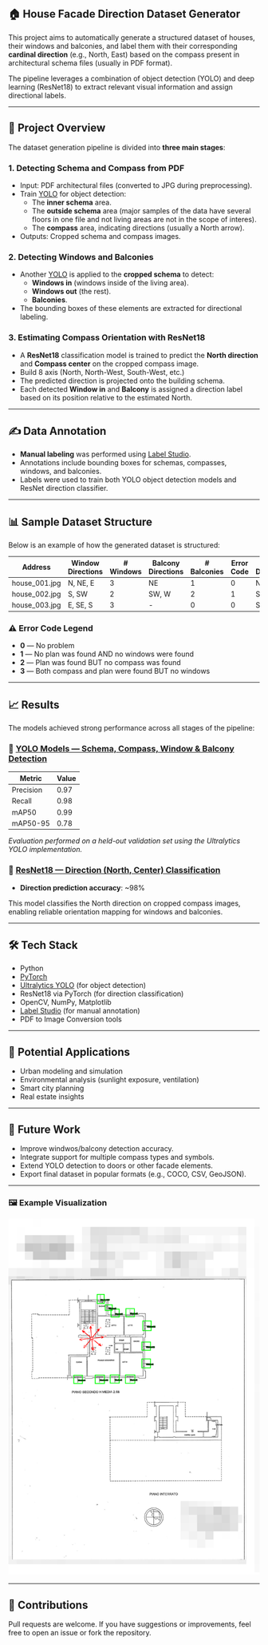 ## 🏠 House Facade Direction Dataset Generator

This project aims to automatically generate a structured dataset of houses, their windows and balconies, and label them with their corresponding **cardinal direction** (e.g., North, East) based on the compass present in architectural schema files (usually in PDF format).

The pipeline leverages a combination of object detection (YOLO) and deep learning (ResNet18) to extract relevant visual information and assign directional labels.

---

## 📁 Project Overview

The dataset generation pipeline is divided into **three main stages**:

### 1. Detecting Schema and Compass from PDF

- Input: PDF architectural files (converted to JPG during preprocessing).
- Train [YOLO](https://github.com/ultralytics/ultralytics) for object detection:
  - The **inner schema** area.
  - The **outside schema** area (major samples of the data have several floors in one file and not living areas are not in the scope of interes).
  - The **compass** area, indicating directions (usually a North arrow).
- Outputs: Cropped schema and compass images.

### 2. Detecting Windows and Balconies

- Another [YOLO](https://github.com/ultralytics/ultralytics) is applied to the **cropped schema** to detect:
  - **Windows in** (windows inside of the living area).
  - **Windows out** (the rest).
  - **Balconies**.
- The bounding boxes of these elements are extracted for directional labeling.

### 3. Estimating Compass Orientation with ResNet18

- A **ResNet18** classification model is trained to predict the **North direction** and **Compass center** on the cropped compass image.
- Build 8 axis (North, North-West, South-West, etc.)
- The predicted direction is projected onto the building schema.
- Each detected **Window in** and **Balcony** is assigned a direction label based on its position relative to the estimated North.

---

## ✍️ Data Annotation

- **Manual labeling** was performed using [Label Studio](https://labelstud.io/).
- Annotations include bounding boxes for schemas, compasses, windows, and balconies.
- Labels were used to train both YOLO object detection models and ResNet direction classifier.

---

## 📊 Sample Dataset Structure

Below is an example of how the generated dataset is structured:

| Address          | Window Directions    | # Windows | Balcony Directions | # Balconies | Error Code | Main Direction |
|------------------|----------------------|-----------|---------------------|--------------|-------------|----------------|
| house_001.jpg    | N, NE, E             | 3         | NE                  | 1            | 0           | N              |
| house_002.jpg    | S, SW                | 2         | SW, W               | 2            | 1           | SW             |
| house_003.jpg    | E, SE, S             | 3         | -                   | 0            | 0           | SE             |

### ⚠️ Error Code Legend

- **0** — No problem  
- **1** — No plan was found AND no windows were found  
- **2** — Plan was found BUT no compass was found  
- **3** — Both compass and plan were found BUT no windows

---

## 📈 Results

The models achieved strong performance across all stages of the pipeline:

### 🧭 [YOLO Models — Schema, Compass, Window & Balcony Detection](https://github.com/AliveGorilla/PNRR_UNIPD/tree/main/yolo_train)

| Metric             | Value |
|--------------------|-------|
| Precision          | 0.97  |
| Recall             | 0.98  |
| mAP50              | 0.99  |
| mAP50-95           | 0.78  |

*Evaluation performed on a held-out validation set using the Ultralytics YOLO implementation.*

### 🧠 [ResNet18 — Direction (North, Center) Classification](https://github.com/AliveGorilla/PNRR_UNIPD/tree/main/compass_direction_train)

- **Direction prediction accuracy**: ~98%

This model classifies the North direction on cropped compass images, enabling reliable orientation mapping for windows and balconies.

---

## 🛠️ Tech Stack

- Python
- [PyTorch](https://pytorch.org/)
- [Ultralytics YOLO](https://github.com/ultralytics/ultralytics) (for object detection)
- ResNet18 via PyTorch (for direction classification)
- OpenCV, NumPy, Matplotlib
- [Label Studio](https://labelstud.io/) (for manual annotation)
- PDF to Image Conversion tools

---

## 🧠 Potential Applications

- Urban modeling and simulation
- Environmental analysis (sunlight exposure, ventilation)
- Smart city planning
- Real estate insights

---

## 🚧 Future Work

- Improve windwos/balcony detection accuracy.
- Integrate support for multiple compass types and symbols.
- Extend YOLO detection to doors or other facade elements.
- Export final dataset in popular formats (e.g., COCO, CSV, GeoJSON).

---

### 🖼️ Example Visualization
![](/example.png)

---

## 🤝 Contributions

Pull requests are welcome. If you have suggestions or improvements, feel free to open an issue or fork the repository.


